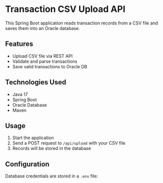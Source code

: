 # Transaction CSV Upload API

This Spring Boot application reads transaction records from a CSV file and saves them into an Oracle database.

## Features
- Upload CSV file via REST API
- Validate and parse transactions
- Save valid transactions to Oracle DB

## Technologies Used
- Java 17
- Spring Boot
- Oracle Database
- Maven

## Usage
1. Start the application
2. Send a POST request to `/api/upload` with your CSV file
3. Records will be stored in the database

## Configuration
Database credentials are stored in a `.env` file:



